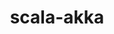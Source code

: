 ---
title: scala-akka
registryType: instrumentation
tags:
  - opentracing
  
  - Scala
  
repo: https://github.com/opentracing-contrib/scala-akka
license: Apache License 2.0
description: OpenTracing instrumentation for Scala Akka 
authors: OpenTracing Contributors
otVersion: latest
---